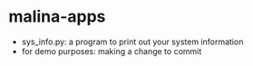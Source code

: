 # malina-apps
* sys_info.py: a program to print out your system information
* for demo purposes: making a change to commit